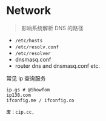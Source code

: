 # Network

> 影响系统解析 DNS 的路径

- `/etc/hosts`
- `/etc/resolv.conf`
- `/etc/resolver`
- dnsmasq.conf
- router dns and dnsmasq.conf etc.


常见 ip 查询服务
```
ip.gs # @Showfom
ip138.com 
ifconfig.me / ifconfig.co

废：cip.cc, 
```
